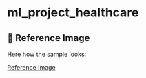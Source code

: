 # ml_project_healthcare

## 📸 Reference Image
Here how the sample looks:

[Reference Image](reference.png)
